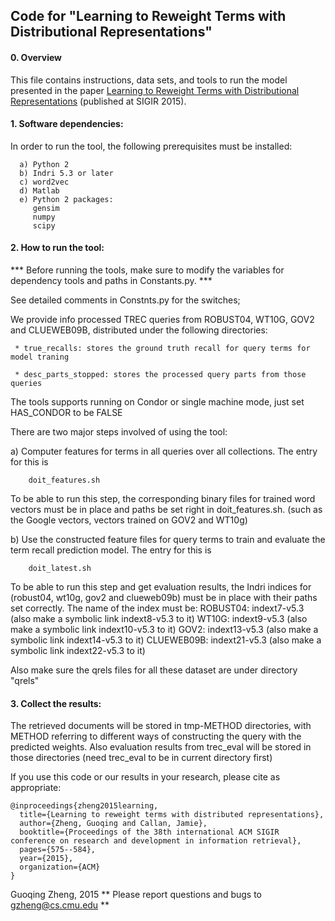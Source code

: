 ## Code for "Learning to Reweight Terms with Distributional Representations"

#### 0. Overview

   This file contains instructions, data sets, and tools to run the
   model presented in the paper [Learning to Reweight Terms with
   Distributional Representations](https://dl.acm.org/citation.cfm?id=2767700) (published at SIGIR 2015).

#### 1. Software dependencies:
   
   In order to run the tool, the following prerequisites must be
      installed: 

      a) Python 2 
      b) Indri 5.3 or later 
      c) word2vec 
      d) Matlab 
      e) Python 2 packages:
         gensim
         numpy
         scipy


#### 2. How to run the tool:

   *** Before running the tools, make sure to modify the variables for
   dependency tools and paths in Constants.py. ***

   See detailed comments in Constnts.py for the switches;

   We provide info processed TREC queries from ROBUST04, WT10G, GOV2
   and CLUEWEB09B, distributed under the following directories:

     * true_recalls: stores the ground truth recall for query terms for model traning

     * desc_parts_stopped: stores the processed query parts from those queries

   The tools supports running on Condor or single machine mode, just
   set HAS_CONDOR to be FALSE

   There are two major steps involved of using the tool:
   
   a) Computer features for terms in all queries over all
   collections. The entry for this is
   
        doit_features.sh

   To be able to run this step, the corresponding binary files for
   trained word vectors must be in place and paths be set right in
   doit_features.sh. (such as the Google vectors, vectors trained on
   GOV2 and WT10g)

   b) Use the constructed feature files for query terms to train and
   evaluate the term recall prediction model. The entry for this is
      
        doit_latest.sh

   To be able to run this step and get evaluation results, the Indri
   indices for (robust04, wt10g, gov2 and clueweb09b) must be in place
   with their paths set correctly. The name of the index must be:
        ROBUST04:   indext7-v5.3  (also make a symbolic link indext8-v5.3 to it)
        WT10G:      indext9-v5.3  (also make a symbolic link indext10-v5.3 to it)
        GOV2:       indext13-v5.3 (also make a symbolic link indext14-v5.3 to it)
        CLUEWEB09B: indext21-v5.3 (also make a symbolic link indext22-v5.3 to it)
   
   Also make sure the qrels files for all these dataset are under directory "qrels"        

#### 3. Collect the results:
   
   The retrieved documents will be stored in tmp-METHOD directories,
   with METHOD referring to different ways of constructing the query
   with the predicted weights. Also evaluation results from trec_eval
   will be stored in those directories (need trec_eval to be in current
   directory first)


If you use this code or our results in your research, please cite as appropriate:

```
@inproceedings{zheng2015learning,
  title={Learning to reweight terms with distributed representations},
  author={Zheng, Guoqing and Callan, Jamie},
  booktitle={Proceedings of the 38th international ACM SIGIR conference on research and development in information retrieval},
  pages={575--584},
  year={2015},
  organization={ACM}
}
```

Guoqing Zheng, 2015
** Please report questions and bugs to gzheng@cs.cmu.edu **

